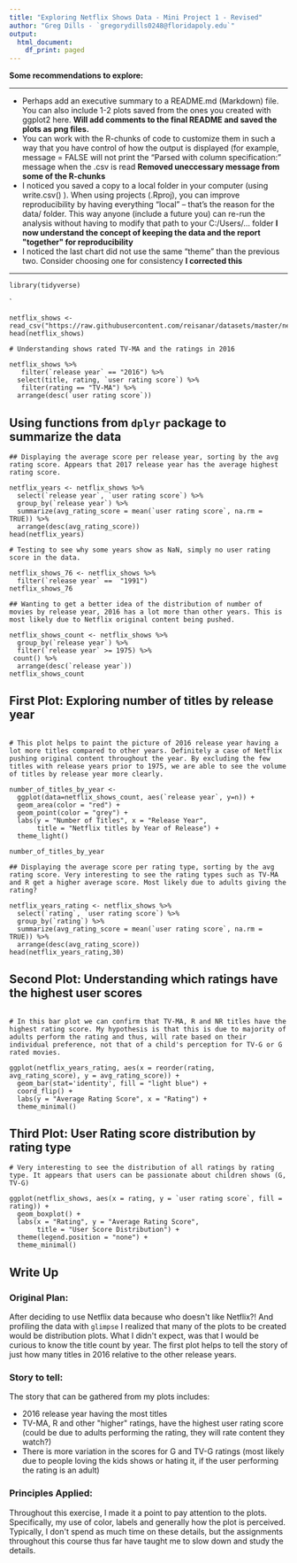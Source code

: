 ```yaml
---
title: "Exploring Netflix Shows Data - Mini Project 1 - Revised"
author: "Greg Dills - `gregorydills0248@floridapoly.edu`"
output:
  html_document:
    df_print: paged
---
```


**Some recommendations to explore:**

***
-	Perhaps add an executive summary to a README.md (Markdown) file. You can also include 1-2 plots saved from the ones you created with ggplot2 here. **Will add comments to the final README and saved the plots as png files.**
-	You can work with the R-chunks of code to customize them in such a way that you have control of how the output is displayed (for example, message = FALSE will not print the “Parsed with column specification:” message when the .csv is read **Removed uneccessary message from some of the R-chunks**
-	I noticed you saved a copy to a local folder in your computer (using write.csv() ). When using projects (.Rproj), you can improve reproducibility by having everything “local” – that’s the reason for the data/ folder. This way anyone (include a future you) can re-run the analysis without having to modify that path to your C:/Users/… folder **I now understand the concept of keeping the data and the report "together" for reproducibility**
-	I noticed the last chart did not use the same “theme” than the previous two. Consider choosing one for consistency **I corrected this**

***


```{r}
library(tidyverse)
```

`


```{r}
netflix_shows <- read_csv("https://raw.githubusercontent.com/reisanar/datasets/master/netflixShows.csv")
head(netflix_shows)
```



```{r}
# Understanding shows rated TV-MA and the ratings in 2016

netflix_shows %>% 
   filter(`release year` == "2016") %>% 
  select(title, rating, `user rating score`) %>% 
   filter(rating == "TV-MA") %>% 
  arrange(desc(`user rating score`))
```



## Using functions from `dplyr` package to summarize the data 


```{r}
## Displaying the average score per release year, sorting by the avg rating score. Appears that 2017 release year has the average highest rating score.

netflix_years <- netflix_shows %>% 
  select(`release year`, `user rating score`) %>%
  group_by(`release year`) %>%
  summarize(avg_rating_score = mean(`user rating score`, na.rm = TRUE)) %>% 
  arrange(desc(avg_rating_score))
head(netflix_years)
```


```{r}
# Testing to see why some years show as NaN, simply no user rating score in the data.

netflix_shows_76 <- netflix_shows %>% 
  filter(`release year` ==  "1991")
netflix_shows_76
```


```{r}
## Wanting to get a better idea of the distribution of number of movies by release year, 2016 has a lot more than other years. This is most likely due to Netflix original content being pushed.

netflix_shows_count <- netflix_shows %>% 
  group_by(`release year`) %>% 
  filter(`release year` >= 1975) %>% 
 count() %>% 
  arrange(desc(`release year`))
netflix_shows_count
```




## First Plot: Exploring number of titles by release year

```{r}

# This plot helps to paint the picture of 2016 release year having a lot more titles compared to other years. Definitely a case of Netflix pushing original content throughout the year. By excluding the few titles with release years prior to 1975, we are able to see the volume of titles by release year more clearly.

number_of_titles_by_year <-
  ggplot(data=netflix_shows_count, aes(`release year`, y=n)) +
  geom_area(color = "red") +
  geom_point(color = "grey") +
  labs(y = "Number of Titles", x = "Release Year",
       title = "Netflix titles by Year of Release") +
  theme_light()

number_of_titles_by_year

```




```{r}
## Displaying the average score per rating type, sorting by the avg rating score. Very interesting to see the rating types such as TV-MA and R get a higher average score. Most likely due to adults giving the rating?

netflix_years_rating <- netflix_shows %>% 
  select(`rating`, `user rating score`) %>%
  group_by(`rating`) %>%
  summarize(avg_rating_score = mean(`user rating score`, na.rm = TRUE)) %>% 
  arrange(desc(avg_rating_score))
head(netflix_years_rating,30)
```
## Second Plot: Understanding which ratings have the highest user scores

```{r}

# In this bar plot we can confirm that TV-MA, R and NR titles have the highest rating score. My hypothesis is that this is due to majority of adults perform the rating and thus, will rate based on their individual preference, not that of a child's perception for TV-G or G rated movies.

ggplot(netflix_years_rating, aes(x = reorder(rating, avg_rating_score), y = avg_rating_score)) +
  geom_bar(stat='identity', fill = "light blue") +
  coord_flip() +
  labs(y = "Average Rating Score", x = "Rating") +
  theme_minimal()

```

## Third Plot: User Rating score distribution by rating type

```{r}
# Very interesting to see the distribution of all ratings by rating type. It appears that users can be passionate about children shows (G, TV-G)

ggplot(netflix_shows, aes(x = rating, y = `user rating score`, fill = rating)) +
  geom_boxplot() +
  labs(x = "Rating", y = "Average Rating Score",
       title = "User Score Distribution") +
  theme(legend.position = "none") + 
  theme_minimal()
```


## Write Up

### Original Plan:

After deciding to use Netflix data because who doesn't like Netflix?! And profiling the data with `glimpse` I realized that many of the plots to be created would be distribution plots. What I didn't expect, was that I would be curious to know the title count by year. The first plot helps to tell the story of just how many titles in 2016 relative to the other release years.


### Story to tell:

The story that can be gathered from my plots includes:

 - 2016 release year having the most titles
 - TV-MA, R and other "higher" ratings, have the highest user rating score (could be due to adults performing the rating, they will rate content they watch?)
 - There is more variation in the scores for G and TV-G ratings (most likely due to people loving the kids shows or hating it, if the user performing the rating is an adult)


### Principles Applied:

Throughout this exercise, I made it a point to pay attention to the plots. Specifically, my use of color, labels and generally how the plot is perceived. Typically, I don't spend as much time on these details, but the assignments throughout this course thus far have taught me to slow down and study the details.

























